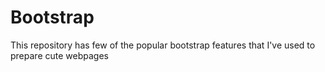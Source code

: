 # Bootstrap
This repository has few of the popular bootstrap features that I've used to prepare cute webpages
